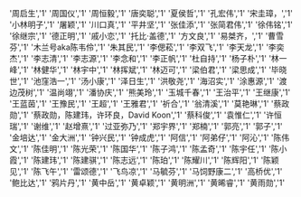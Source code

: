 '周启生','1'
'周国仪','1'
'周恒毅','1'
'唐奕聪','1'
'夏侯哲','1'
'孔宏伟','1'
'宋圭璋，','1'
'小林明子','1'
'屠颖','1'
'川口真','1'
'平井坚','1'
'张佳添','1'
'张简君伟','1'
'徐伟铭','1'
'徐继宗','1'
'德正明','1'
'戚小恋','1'
'托比·盖德','1'
'方文良','1'
'易桀齐，','1'
'曹雪芬','1'
'木兰号aka陈韦伶','1'
'朱其民','1'
'李偲菘','1'
'李双飞','1'
'李天龙','1'
'李奕杰','1'
'李志清','1'
'李志源','1'
'李念和','1'
'李正帆','1'
'杜自持','1'
'杨子朴','1'
'林一峰','1'
'林健华','1'
'林宇中','1'
'林挥斌','1'
'林迈可','1'
'梁伯君','1'
'梁思成','1'
'毕晓世','1'
'池窪浩一','1'
'汤小康','1'
'泽日生','1'
'洪敬尧','1'
'海沼实','1'
'涂惠源','1'
'渡边茂树','1'
'温尚翊','1'
'潘协庆','1'
'熊美玲','1'
'玉城千春','1'
'王治平','1'
'王继康','1'
'王蓝茵','1'
'王豫民','1'
'王超','1'
'王雅君','1'
'祈合','1'
'翁清溪','1'
'莫艳琳','1'
'蔡政勋','1'
'蔡政勋，陈建玮，许环良，David Koon','1'
'蔡科俊','1'
'袁惟仁','1'
'许恒瑞','1'
'谢维','1'
'赵增熹','1'
'过亚弥乃','1'
'郑宇界','1'
'郑楠','1'
'郭亮','1'
'郭子','1'
'金培达','1'
'金大洲','1'
'钟兴民','1'
'钟成虎','1'
'阿信','1'
'阿弟仔','1'
'阿沁','1'
'陈伟文','1'
'陈佳明','1'
'陈光荣','1'
'陈国华','1'
'陈子鸿','1'
'陈孟奇','1'
'陈宇任','1'
'陈小霞','1'
'陈建玮','1'
'陈建骐','1'
'陈志远','1'
'陈珀','1'
'陈耀川','1'
'陈辉阳','1'
'陈颖见','1'
'陈飞午','1'
'雷颂德','1'
'飞鸟凉','1'
'马毓芬','1'
'马饲野康二','1'
'高桥优','1'
'鲍比达','1'
'鸦片丹','1'
'黄中岳','1'
'黄卓颖','1'
'黄明洲','1'
'黄晞睿','1'
'黄雨勋','1'
